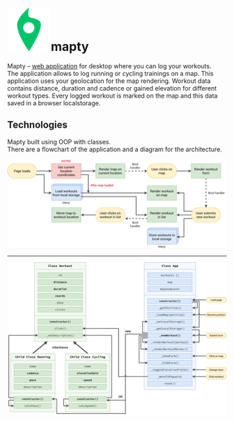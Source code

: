# ![Mapty](https://github.com/mrushkova/mapty/blob/master/icon.png)mapty

Mapty – [web application](https://mrushkova.github.io/mapty/) for desktop where you can log your workouts.  
The application allows to log running or cycling trainings on a map.
This application uses your geolocation for the map rendering.
Workout data contains distance, duration and cadence or gained elevation for different workout types.
Every logged workout is marked on the map and this data saved in a browser localstorage.

## Technologies

Mapty built using OOP with classes.  
There are a flowchart of the application and a diagram for the architecture.

![Flowchart](https://github.com/mrushkova/mapty/blob/master/Mapty-flowchart.png)

---

![Architecture](https://github.com/mrushkova/mapty/blob/master/Mapty-architecture-final.png)
